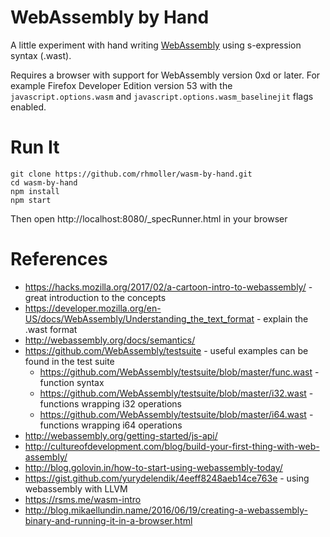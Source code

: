 # WebAssembly by Hand

A little experiment with hand writing [WebAssembly](http://webassembly.org/) using s-expression syntax (.wast).

Requires a browser with support for WebAssembly version 0xd or later. For example Firefox Developer Edition version 53
with the `javascript.options.wasm` and `javascript.options.wasm_baselinejit` flags enabled.

# Run It

    git clone https://github.com/rhmoller/wasm-by-hand.git
    cd wasm-by-hand
    npm install
    npm start

Then open http://localhost:8080/_specRunner.html in your browser

# References

* https://hacks.mozilla.org/2017/02/a-cartoon-intro-to-webassembly/ - great introduction to the concepts
* https://developer.mozilla.org/en-US/docs/WebAssembly/Understanding_the_text_format - explain the .wast format
* http://webassembly.org/docs/semantics/
* https://github.com/WebAssembly/testsuite - useful examples can be found in the test suite
    * https://github.com/WebAssembly/testsuite/blob/master/func.wast - function syntax
    * https://github.com/WebAssembly/testsuite/blob/master/i32.wast - functions wrapping i32 operations
    * https://github.com/WebAssembly/testsuite/blob/master/i64.wast - functions wrapping i64 operations
* http://webassembly.org/getting-started/js-api/
* http://cultureofdevelopment.com/blog/build-your-first-thing-with-web-assembly/
* http://blog.golovin.in/how-to-start-using-webassembly-today/
* https://gist.github.com/yurydelendik/4eeff8248aeb14ce763e - using webassembly with LLVM
* https://rsms.me/wasm-intro
* http://blog.mikaellundin.name/2016/06/19/creating-a-webassembly-binary-and-running-it-in-a-browser.html

